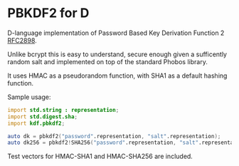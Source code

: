 PBKDF2 for D
============

D-language implementation of Password Based Key Derivation Function 2 [RFC2898](https://tools.ietf.org/html/rfc2898#section-5.2). 

Unlike bcrypt this is easy to understand, secure enough given a sufficently
random salt and implemented on top of the standard Phobos library.

It uses HMAC as a pseudorandom function, with SHA1 as a default hashing function.

Sample usage:
```D
import std.string : representation;
import std.digest.sha;
import kdf.pbkdf2;

auto dk = pbkdf2("password".representation, "salt".representation);
auto dk256 = pbkdf2!SHA256("password".representation, "salt".representation);
```

Test vectors for HMAC-SHA1 and HMAC-SHA256 are included.
